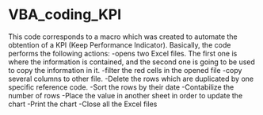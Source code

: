 # VBA_coding_KPI
This code corresponds to a macro which was created to automate the obtention of a KPI (Keep Performance Indicator).
Basically, the code performs the following actions:
-opens two Excel files. The first one is where the information is contained, and the second one is going to be used to copy the information in it.
-filter the red cells in the opened file
-copy several columns to other file.
-Delete the rows which are duplicated by one specific reference code.
-Sort the rows by their date
-Contabilize the number of rows
-Place the value in another sheet in order to update the chart
-Print the chart
-Close all the Excel files
